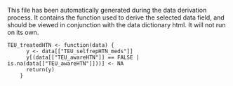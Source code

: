 This file has been automatically generated during the data derivation process.
It contains the function used to derive the selected data field, and should be viewed in conjunction with the data dictionary html.
It will not run on its own.


```
TEU_treatedHTN <- function(data) {
      y <- data[["TEU_selfrepHTN_meds"]]
      y[(data[["TEU_awareHTN"]] == FALSE | is.na(data[["TEU_awareHTN"]]))] <- NA
      return(y)
    }
```


